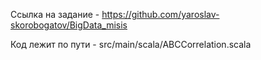 Ссылка на задание - https://github.com/yaroslav-skorobogatov/BigData_misis

Код лежит по пути - src/main/scala/ABCCorrelation.scala
